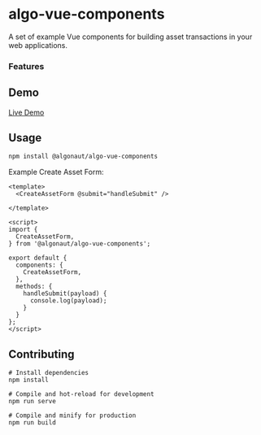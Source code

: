 # algo-vue-components

A set of example Vue components for building asset transactions in your web applications.

### Features

## Demo

[Live Demo](https://algonaut.github.com/algo-vue-components)

## Usage

```bash
npm install @algonaut/algo-vue-components
```

Example Create Asset Form:

```
<template>
  <CreateAssetForm @submit="handleSubmit" />

</template>

<script>
import {
  CreateAssetForm,
} from '@algonaut/algo-vue-components';

export default {
  components: {
    CreateAssetForm,
  },
  methods: {
    handleSubmit(payload) {
      console.log(payload);
    }
  }
};
</script>
```

## Contributing

```
# Install dependencies
npm install

# Compile and hot-reload for development
npm run serve

# Compile and minify for production
npm run build
```
